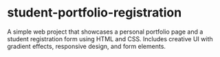 # student-portfolio-registration
A simple web project that showcases a personal portfolio page and a student registration form using HTML and CSS. Includes creative UI with gradient effects, responsive design, and form elements.
